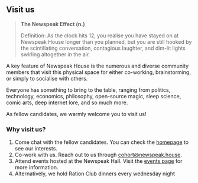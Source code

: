 ## Visit us
> **The Newspeak Effect (n.)**
> 
> Definition: As the clock hits 12, you realise you have stayed on at Newspeak House longer than you planned, but you are still hooked by the scintillating conversation, contagious laughter, and dim-lit lights swirling altogether in the air. 

A key feature of Newspeak House is the numerous and diverse community members that visit this physical space for either co-working, brainstorming, or simply to socialise with others. 

Everyone has something to bring to the table, ranging from politics, technology, economics, philosophy, open-source magic, sleep science, comic arts, deep internet lore, and so much more. 

As fellow candidates, we warmly welcome you to visit us! 

### Why visit us?
1. Come chat with the fellow candidates. You can check the [homepage](https://2024.newspeak.house/) to see our interests.
2. Co-work with us. Reach out to us through cohort@newspeak.house.
3. Attend events hosted at the Newspeak Hall. Visit the [events page](https://newspeak.house/events) for more information. 
4. Alternatively, we hold Ration Club dinners every wednesday night 
